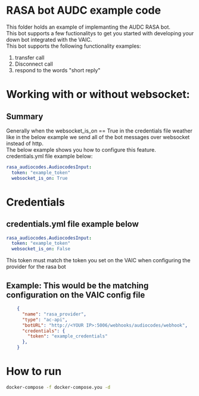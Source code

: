 # RASA bot AUDC example code
This folder holds an example of implemanting the AUDC RASA bot.\
This bot supports a few fuctionalitys to get you started with developing your down bot integrated with the VAIC.\
This bot supports the following functionality examples:
1. transfer call
2. Disconnect call
3. respond to the words "short reply"

# Working with or without websocket:
## Summary
Generally when the websocket_is_on == True in the credentials file weather
like in the below example we send all of the bot messages over websocket instead of http.\
The below example shows you how to configure this feature.
credentials.yml file example below:
```yaml
rasa_audiocodes.AudiocodesInput:
  token: "example_token"
  websocket_is_on: True
```
# Credentials
## credentials.yml file example below

```yaml
rasa_audiocodes.AudiocodesInput:
  token: "example_token"
  websocket_is_on: False
```
This token must match the token you set on the VAIC when configuring the provider for the rasa bot
## Example: This would be the matching configuration on the VAIC config file
```json
    {
      "name": "rasa_provider",
      "type": "ac-api",
      "botURL": "http://<YOUR IP>:5006/webhooks/audiocodes/webhook",
      "credentials": {
        "token": "example_credentials"
      },
    }
```
# How to run
```bash
docker-compose -f docker-compose.you -d 
```